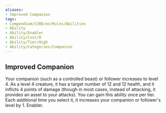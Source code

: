 ```yaml
---
aliases:
- Improved Companion
tags:
- Compendium/CSRD/en/Rules/Abilities
- Ability
- Ability/Enabler
- Ability/Cost/0
- Ability/Tier/High
- Ability/Categories/Companion
---
```


  
## Improved Companion  
Your companion (such as a controlled beast) or follower increases to level 4. As a level 4 creature, it has a target number of 12 and 12 health, and it inflicts 4 points of damage (though in most cases, instead of attacking, it provides an asset to your attacks). You can gain this ability once per tier. Each additional time you select it, it increases your companion or follower's level by 1. Enabler.